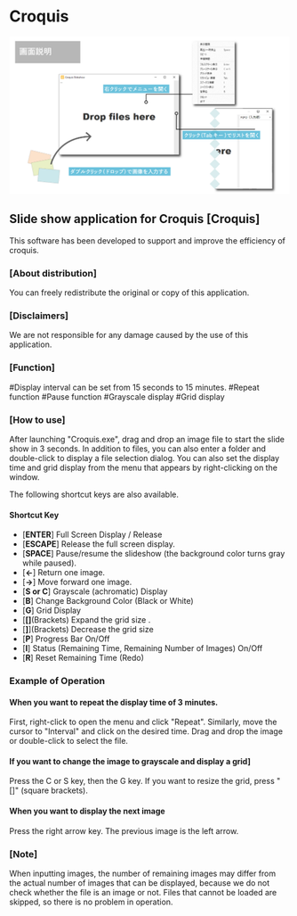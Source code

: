 # Croquis
 
 ![説明](https://raw.githubusercontent.com/falxala/Croquis-.NET-Framework-/main/Croquis(.NET%20Framework)/Resources/manual1.jpg)
 
## Slide show application for Croquis [Croquis]
This software has been developed to support and improve the efficiency of croquis.


### [About distribution]
You can freely redistribute the original or copy of this application.


### [Disclaimers]
We are not responsible for any damage caused by the use of this application.


### [Function]
#Display interval can be set from 15 seconds to 15 minutes.
#Repeat function
#Pause function
#Grayscale display
#Grid display


### [How to use]
After launching "Croquis.exe", drag and drop an image file to start the slide show in 3 seconds.
In addition to files, you can also enter a folder and double-click to display a file selection dialog.
You can also set the display time and grid display from the menu that appears by right-clicking on the window.

The following shortcut keys are also available.

#### Shortcut Key
- [__ENTER__]    Full Screen Display / Release
- [__ESCAPE__] 	  Release the full screen display.
- [__SPACE__]		  Pause/resume the slideshow (the background color turns gray while paused).
- [__←__] 	  	Return one image.
- [__→__] 		  Move forward one image.
- [__S or C__]   	Grayscale (achromatic) Display
- [__B__] 		  Change Background Color (Black or White)
- [__G__] 		  Grid Display
- [__[]__(Brackets)	  Expand the grid size .
- [__]__](Brackets)	  Decrease the grid size
- [__P__] 	  	Progress Bar On/Off
- [__I__] 	  	Status (Remaining Time, Remaining Number of Images) On/Off 
- [__R__] 	  	Reset Remaining Time (Redo)


### Example of Operation

#### When you want to repeat the display time of 3 minutes.
First, right-click to open the menu and click "Repeat". Similarly, move the cursor to "Interval" and click on the desired time. Drag and drop the image or double-click to select the file.

#### If you want to change the image to grayscale and display a grid]
Press the C or S key, then the G key. If you want to resize the grid, press "[]" (square brackets).

#### When you want to display the next image
Press the right arrow key. The previous image is the left arrow.


### [Note]
When inputting images, the number of remaining images may differ from the actual number of images that can be displayed, because we do not check whether the file is an image or not. Files that cannot be loaded are skipped, so there is no problem in operation.
